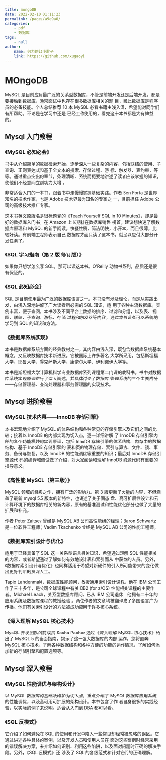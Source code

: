 ```yaml
---
title: mongoDB
date: 2022-02-10 01:11:23
permalink: /pages/a9e9a0/
categories:
    - pdf
    - 数据库
tags:
    - null
author:
    name: 努力的it小胖子
    link: https://github.com/xugaoyi
---
```


# MOngoDB

MySQL 是目前应用最广泛的关系型数据库，不管是前端开发还是后端开发，都是要接触到数据库，通常面试中也存在很多数据库相关的题
目，因此数据库是程序员的必备技能。个人总结推荐 10 本 MySQL 必看书籍由浅入深，希望能对同学们有所帮助。不论是在学习中还是
已经工作使用的，看完这十本书都是大有裨益的。

## Mysql 入门教程

### 《MySQL 必知必会》

书中从介绍简单的数据检索开始，逐步深入一些复杂的内容，包括联结的使用、子查询、正则表达式和基于全文本的搜索、存储过程、游
标、触发器、表约束，等等。通过重点突出的章节，条理清晰、系统而扼要地讲述了读者应该掌握的知识，使他们不经意间立刻功力大增
。

非常适合入门的一本书，跟着书中走慢慢掌握基础实践。作者 Ben Forta 是世界知名的技术作家，也是 Adobe 技术界最为知名的专家之
一，目前担任 Adobe 公司的高级技术推广专家。

这本书英文原版名是很标题党的《Teach Yourself SQL in 10 Minutes》，却是最好的数据库入门书，在 Amazon 上长期排在数据库销售
榜首，建议想快速了解数据库原理和 MySQL 的新手阅读。快餐性质，简洁明快，小开本，而且很薄，比较好读。有前端工程师表示自己
数据库方面只读了这本书，就足以应付大部分开发任务了。

### 《SQL 学习指南（第 2 版 修订版）》

如果你只想学怎么写 SQL，那可以读这本书。O’Reilly 动物书系列，品质还是很有保证的。

### 《SQL 必知必会》

SQL 是目前使用最为广泛的数据库语言之一。本书没有涉及理论，而是从实践出发，由浅入深地讲解了广大读者所必需的 SQL 知识，适
用于各种主流数据库。实例丰富，便于查阅。本书涉及不同平台上数据的排序、过滤和分组，以及表、视图、联结、子查询、游标、存储
过程和触发器等内容，通过本书读者可以系统地学习到 SQL 的知识和方法。

### 《数据库系统实现》

本书是数据库系统方面的经典教材之一，其内容由浅入深，既包含数据库系统基本概念，又反映数据库技术新进展。它被国际上许多著名
大学所采用，包括斯坦福大学、耶鲁大学、得克萨斯大学、康奈尔大学、伊利诺伊大学等。

本书是斯坦福大学计算机科学专业数据库系列课程第二门课的教科书。书中对数据库系统实现原理进行了深入阐述，并具体讨论了数据库
管理系统的三个主要成分——存储管理器、查询处理器和事务管理器的实现技术。

## Mysql 进阶教程

### 《MySQL 技术内幕——InnoDB 存储引擎》

本书宏观地介绍了 MySQL 的体系结构和各种常见的存储引擎以及它们之间的比较；接着以 InnoDB 的内部实现为切入点，逐一详细讲解
了 InnoDB 存储引擎内部的各个功能模块的实现原理，包括 InnoDB 存储引擎的体系结构、内存中的数据结构、基于 InnoDB 存储引擎的
表和页的物理存储、索引与算法、文件、锁、事务、备份与恢复，以及 InnoDB 的性能调优等重要的知识；最后对 InnoDB 存储引擎源代
码的编译和调试做了介绍，对大家阅读和理解 InnoDB 的源代码有重要的指导意义。

### 《高性能 MySQL（第三版）》

MySQL 领域的经典之作，拥有广泛的影响力。第 3 版更新了大量的内容，不但涵盖了最新 mysql 5.5 版本的新特性，也讲述了关于固态
盘、高可扩展性设计和云计算环境下的数据库相关的新内容，原有的基准测试和性能优化部分也做了大量的扩展和补充。

作者 Peter Zaitsev 曾经是 MySQL AB 公司高性能组的经理；Baron Schwartz 是一位软件工程师；Vadim Tkachenko 曾经是 MySQL AB
公司的性能工程师。

### 《数据库索引设计与优化》

适用于已经具备了 SQL 这一关系型语言相关知识，希望通过理解 SQL 性能相关的内容，或者希望通过了解如何有效地设计表和索引而从
中获益的人员。另外，《数据库索引设计与优化》也同样适用于希望对新硬件的引入所可能带来的变化做出更好判断的资深人士。

Tapio Lahdenmaki，数据库性能顾问，教授通用索引设计课程。他在 IBM 公司工作了三十多年，是公司全球课程中有关 DB2 (for z/OS)
性能相关课程的主要作者。Michael Leach，关系型数据库顾问，已从 IBM 公司退休，他拥有二十年的应用系统及数据库课程的教授经验
。两位作者的文章均被翻译成了多国语言广为传播。他们有关索引设计的方法被成功应用于许多核心系统。

### 《深入理解 MySQL 核心技术》

MysQL 开发团队的前成员 Sasha Pachev 通过《深入理解 MySQL 核心技术》给出了 MySQL 5 的全面指南，揭示了这一强大数据库的内部
运作。您将直奔 MySQL 核心技术，了解各种数据结构和各种方便的功能的运作情况，了解如何添加新的存储引擎和配置选项等。

## Mysql 深入教程

### 《MySQL 性能调优与架构设计》

以 MySQL 数据库的基础及维护为切入点，重点介绍了 MySQL 数据库应用系统的性能调优，以及高可用可扩展的架构设计。本书包含了作
者自身很多的实践经验，以实际的例子来说明。适合从入门到 DBA 都可以看。

### 《SQL 反模式》

它介绍了如何避免在 SQL 的使用和开发中陷入一些常见却经常被忽略的误区。它通过讲述各种具体的案例，以及开发人员和使用人员在
面对这些案例时经常采用的错误解决方案，来介绍如何识别、利用这些陷阱，以及面对问题时正确的解决手段。另外，《SQL 反模式》还
涉及了 SQL 的各级范式和针对它们的正确理解。

